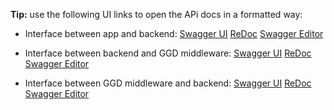 **Tip:** use the following UI links to open the APi docs in a formatted way:

* Interface between app and backend: [Swagger UI](https://petstore.swagger.io/?url=https://raw.githubusercontent.com/minvws/nl-covid19-dbco-app-coordination/master/architecture/api/apispec.yaml) [ReDoc](https://redocly.github.io/redoc/?url=https://raw.githubusercontent.com/minvws/nl-covid19-dbco-app-coordination/master/architecture/api/apispec.yaml) [Swagger Editor](https://editor.swagger.io/?url=https://raw.githubusercontent.com/minvws/nl-covid19-dbco-app-coordination/master/architecture/api/apispec.yaml) 

* Interface between backend and GGD middleware: [Swagger UI](https://petstore.swagger.io/?url=https://raw.githubusercontent.com/minvws/nl-covid19-dbco-app-coordination/master/architecture/api/apispec-ggd-out.yaml) [ReDoc](https://redocly.github.io/redoc/?url=https://raw.githubusercontent.com/minvws/nl-covid19-dbco-app-coordination/master/architecture/api/apispec-ggd-out.yaml) [Swagger Editor](https://editor.swagger.io/?url=https://raw.githubusercontent.com/minvws/nl-covid19-dbco-app-coordination/master/architecture/api/apispec-ggd-out.yaml) 

* Interface between GGD middleware and backend: [Swagger UI](https://petstore.swagger.io/?url=https://raw.githubusercontent.com/minvws/nl-covid19-dbco-app-coordination/master/architecture/api/apispec-ggd-in.yaml) [ReDoc](https://redocly.github.io/redoc/?url=https://raw.githubusercontent.com/minvws/nl-covid19-dbco-app-coordination/master/architecture/api/apispec-ggd-in.yaml) [Swagger Editor](https://editor.swagger.io/?url=https://raw.githubusercontent.com/minvws/nl-covid19-dbco-app-coordination/master/architecture/api/apispec-ggd-in.yaml) 
